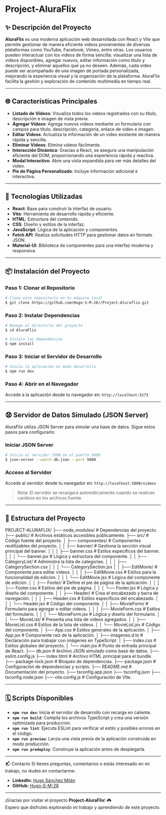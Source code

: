 # Project-AluraFlix

## ✨ Descripción del Proyecto
**AluraFlix** es una moderna aplicación web desarrollada con React y Vite que permite gestionar de manera eficiente videos provenientes de diversas plataformas como YouTube, Facebook, Vimeo, entre otras. Los usuarios pueden interactuar con los videos de forma sencilla: visualizar una lista de videos disponibles, agregar nuevos, editar información como título y descripción, y eliminar aquellos que ya no deseen. Además, cada video puede ser acompañado de una imagen de portada personalizada, mejorando la experiencia visual y la organización de la plataforma. AluraFlix facilita la gestión y exploración de contenido multimedia en tiempo real.

---

## 🌐 Características Principales

- **Listado de Videos**: Visualiza todos los videos registrados con su título, descripción e imagen de vista previa.
- **Agregar Videos**: Agrega nuevos videos mediante un formulario con campos para título, descripción, categoría, enlace de video e imagen.
- **Editar Videos**: Actualiza la información de un video existente de manera rápida y sencilla.
- **Eliminar Videos**: Elimina videos fácilmente.
- **Interacción Dinámica**: Gracias a React, se asegura una manipulación eficiente del DOM, proporcionando una experiencia rápida y reactiva.
- **Modal Interactivo**: Abre una vista expandida para ver más detalles del video.
- **Pie de Página Personalizado**: Incluye información adicional e interactiva.

---

## 🚀 Tecnologías Utilizadas

- **React**: Base para construir la interfaz de usuario.
- **Vite**: Herramienta de desarrollo rápida y eficiente.
- **HTML**: Estructura del contenido.
- **CSS**: Diseño y estilos de la interfaz.
- **JavaScript**: Lógica de la aplicación y componentes.
- **Fetch API**: Realiza solicitudes HTTP para gestionar datos en formato JSON.
- **Material-UI**: Biblioteca de componentes para una interfaz moderna y responsiva.

---

## 📦 Instalación del Proyecto

### Paso 1: Clonar el Repositorio
```bash
# Clona este repositorio en tu máquina local
$ git clone https://github.com/Hugo-S-M-28//Project-Aluraflix.git
```

### Paso 2: Instalar Dependencias
```bash
# Navega al directorio del proyecto
$ cd AluraFlix

# Instala las dependencias
$ npm install
```

### Paso 3: Iniciar el Servidor de Desarrollo
```bash
# Inicia la aplicación en modo desarrollo
$ npm run dev
```

### Paso 4: Abrir en el Navegador
Accede a la aplicación desde tu navegador en: `http://localhost:5173`

---

## 😧 Servidor de Datos Simulado (JSON Server)
AluraFlix utiliza JSON Server para simular una base de datos. Sigue estos pasos para configurarlo:

### Iniciar JSON Server
```bash
# Inicia el servidor JSON en el puerto 5000
$ json-server --watch db.json --port 5000
```

### Acceso al Servidor
Accede al servidor desde tu navegador en: `http://localhost:5000/videos`

> Nota: El servidor se recargará automáticamente cuando se realicen cambios en los archivos fuente.

---

## 📂 Estructura del Proyecto

PROJECT-ALURAFLIX/
├── node_modules/               # Dependencias del proyecto.
├── public/                     # Archivos estáticos accesibles públicamente.
├── src/                        # Código fuente del proyecto.
│   ├── componentes/            # Componentes reutilizables del proyecto.
│   │   ├── banner/             # Gestiona la sección visual principal del banner.
│   │   │   ├── banner.css      # Estilos específicos del banner.
│   │   │   └── banner.jsx      # Lógica y estructura del componente.
│   │   ├── CategoryList/       # Administra la lista de categorías.
│   │   │   ├── CategorySection.css
│   │   │   └── CategorySection.jsx
│   │   ├── EditMovie/          # Componente para editar videos.
│   │   │   ├── EditMovie.css   # Estilos para la funcionalidad de edición.
│   │   │   └── EditMovie.jsx   # Lógica del componente de edición.
│   │   ├── Footer/             # Define el pie de página de la aplicación.
│   │   │   ├── Footer.css      # Estilos del pie de página.
│   │   │   └── Footer.jsx      # Lógica y diseño del componente.
│   │   ├── Header/             # Crea el encabezado y barra de navegación.
│   │   │   ├── Header.css      # Estilos específicos del encabezado.
│   │   │   └── Header.jsx      # Código del componente.
│   │   ├── MovieForm/          # Formulario para agregar o editar videos.
│   │   │   ├── MovieForm.css   # Estilos del formulario.
│   │   │   └── MovieForm.jsx   # Lógica y diseño del formulario.
│   │   └── MovieList/          # Presenta una lista de videos agregados.
│   │       ├── MovieList.css   # Estilos de la lista de videos.
│   │       └── MovieList.jsx   # Código del componente.
│   ├── App.css                 # Estilos generales de la aplicación.
│   ├── App.jsx                 # Componente raíz de la aplicación.
│   ├── imagenes.d.ts           # Declaración para trabajar con imágenes en TypeScript.
│   ├── index.css               # Estilos globales del proyecto.
│   └── main.jsx                # Punto de entrada principal de React.
├── db.json                     # Archivo JSON simulado como base de datos.
├── eslint.config.js
├── index.html                  # Archivo HTML principal para el bundle.
├── package-lock.json           # Bloqueo de dependencias.
├── package.json                # Configuración de dependencias y scripts.
├── README.md                   # Documentación del proyecto.
├── tsconfig.app.json
├── tsconfig.json
├── tsconfig.node.json
├── vite.config.js              # Configuración de Vite.

---

## 🗓 Scripts Disponibles

- **`npm run dev`**: Inicia el servidor de desarrollo con recarga en caliente.
- **`npm run build`**: Compila los archivos TypeScript y crea una versión optimizada para producción.
- **`npm run lint`**: Ejecuta ESLint para verificar el estilo y posibles errores en el código.
- **`npm run preview`**: Lanza una vista previa de la aplicación construida en modo producción.
- **`npm run predeploy`**: Construye la aplicación antes de desplegarla.

---
📬 Contacto
Si tienes preguntas, comentarios o estás interesado en mi trabajo, no dudes en contactarme:  

- **LinkedIn:** [Hugo Sánchez Milán](https://www.linkedin.com/in/hugo-s-197b81278/)  
- **GitHub:** [Hugo-S-M-28](https://github.com/Hugo-S-M-28)  

---
¡Gracias por visitar el proyecto **Project-AluraFlix**! 🎮  
Espero que disfrutes explorando mi trabajo y aprendiendo de este proyecto.  
